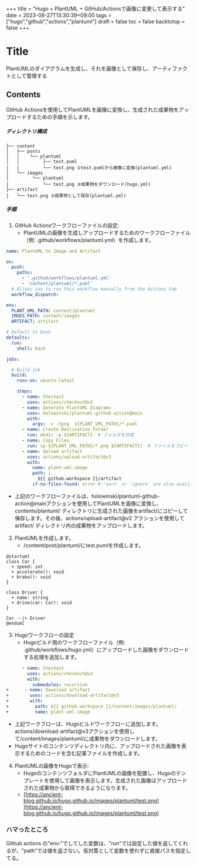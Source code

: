 +++
title = "Hugo + PlantUML + GitHub/Actionsで画像に変更して表示する"
date = 2023-08-27T13:30:39+09:00
tags = ["hugo","github","actions","plantuml"]
draft = false
toc = false
backtotop = false
+++

# Title
PlantUMLのダイアグラムを生成し、それを画像として保存し、アーティファクトとして管理する


<!-- toc -->

## Contents
GitHub Actionsを使用してPlantUMLを画像に変換し、生成された成果物をアップロードするための手順を示します。

##### ディレクトリ構成
```directory
├── content
│   ├── posts
│   |    └── plantuml
│   │         ├── test.puml
│   │         └── test.png ①test.pumlから画像に変換(plantuml.yml)
│   └── images
│         └── plantuml
│             └── test.png ③成果物をダウンロード(hugo.yml)
├── artifact
│   └── test.png ②成果物として保存(plantuml.yml)
```

##### 手順

1. GitHub Actionsワークフローファイルの設定:
    * PlantUMLの画像を生成しアップロードするためのワークフローファイル（例: .github/workflows/plantuml.yml）を作成します。

```yaml:plantuml.yml
name: PlantUML to Image and Artifact

on:
  push:
    paths:
      - '.github/workflows/plantuml.yml'
      - 'content/plantuml/*.puml'
  # Allows you to run this workflow manually from the Actions tab
  workflow_dispatch:

env:
  PLANT_UML_PATH: content/plantuml　
  IMGES_PATH: content/images
  ARTIFACT: artifact

# Default to bash
defaults:
  run:
    shell: bash

jobs:

  # Build job
  build:
    runs-on: ubuntu-latest

    steps:
      - name: Checkout
        uses: actions/checkout@v3
      - name: Generate PlantUML Diagrams
        uses: holowinski/plantuml-github-action@main
        with:
          args: -v -tpng  ${PLANT_UML_PATH}/*.puml
      - name: Create Destination Folder
        run: mkdir -p ${ARTIFACT}  # フォルダを作成  
      - name: Copy Files
        run: cp ${PLANT_UML_PATH}/*.png ${ARTIFACT}/  # ファイルをコピー
      - name: Upload artifact
        uses: actions/upload-artifact@v3
        with:
          name: plant-uml-image
          path: |
            ${{ github.workspace }}/artifact
          if-no-files-found: error # 'warn' or 'ignore' are also available, defaults to `warn`
```

* 上記のワークフローファイルは、holowinski/plantuml-github-action@mainアクションを使用してPlantUMLを画像に変換し、contents/plantuml/ ディレクトリに生成された画像をartifact/にコピーして保存します。その後、actions/upload-artifact@v2 アクションを使用して artifact/ ディレクトリ内の成果物をアップロードします。

2. PlantUMLを作成します。
    * /content/post/plantuml/にtest.pumlを作成します。

```plantuml:test.puml
@startuml
class Car {
  + speed: int
  + accelerate(): void
  + brake(): void
}

class Driver {
  + name: string
  + drive(car: Car): void
}

Car --|> Driver
@enduml
```  

3. Hugoワークフローの設定
    * Hugoビルド用のワークフローファイル（例: .github/workflows/hugo.yml）にアップロードした画像をダウンロードする処理を追加します。

```diff_yaml:hugo.yml
      - name: Checkout
        uses: actions/checkout@v3
        with:
          submodules: recursive
+      - name: Download artifact
+        uses: actions/download-artifact@v3
+        with:
+          path: ${{ github.workspace }}/content/images/plantuml/
+          name: plant-uml-image 
```

* 上記ワークフローは、Hugoビルドワークフローに追加します。
actions/download-artifact@v3アクションを使用して/content/images/plantuml/に成果物をダウンロードします。
* Hugoサイトのコンテンツディレクトリ内に、アップロードされた画像を表示するためのコードを含む記事ファイルを作成します。

4. PlantUMLの画像をHugoで表示:
    * HugoのコンテンツフォルダにPlantUMLの画像を配置し、Hugoのテンプレートを使用して画像を表示します。生成された画像はアップロードされた成果物から取得できるようになります。
    * [https://ancient-blog.github.io/hugo.github.io/images/plantuml/test.png](https://ancient-blog.github.io/hugo.github.io/images/plantuml/test.png)

### ハマったところ

Github actions の"env:"でしてした変数は、"run"では設定した値を返してくれるが、"path"では値を返さない。仮対策として変数を使わずに直接パスを指定してる。
